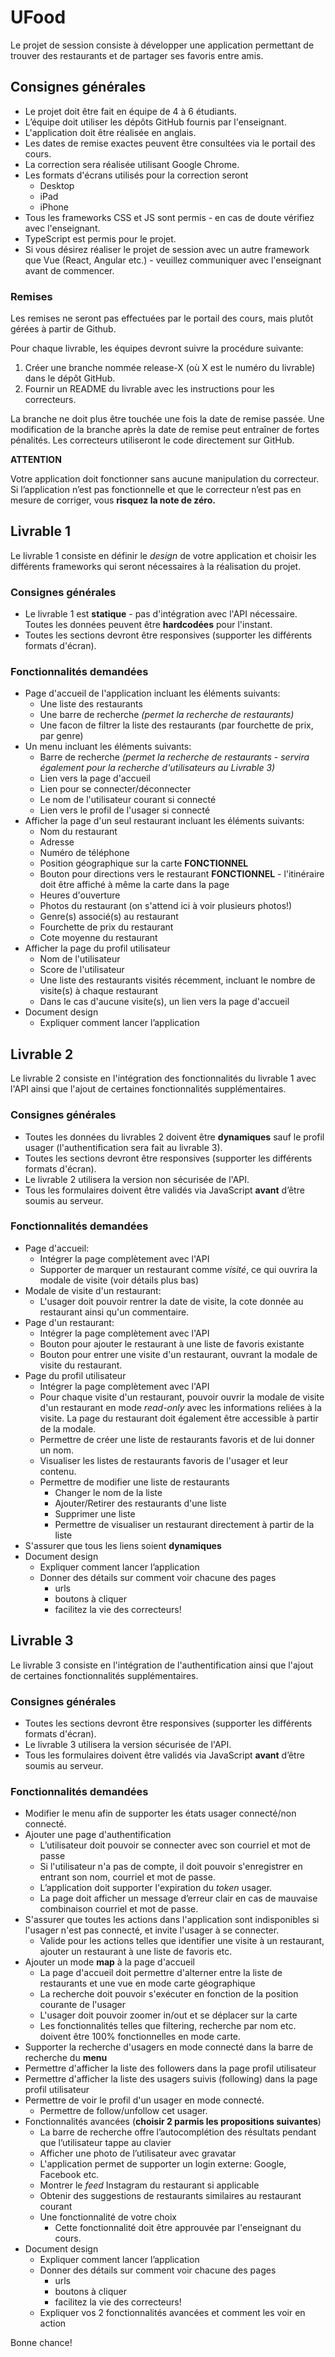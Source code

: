 # UFood

Le projet de session consiste à développer une application permettant de trouver des restaurants et de partager ses favoris entre amis.

## Consignes générales

- Le projet doit être fait en équipe de 4 à 6 étudiants.
- L’équipe doit utiliser les dépôts GitHub fournis par l'enseignant.
- L'application doit être réalisée en anglais.
- Les dates de remise exactes peuvent être consultées via le portail des cours.
- La correction sera réalisée utilisant Google Chrome.
- Les formats d'écrans utilisés pour la correction seront
  - Desktop
  - iPad
  - iPhone
- Tous les frameworks CSS et JS sont permis - en cas de doute vérifiez avec l'enseignant.
- TypeScript est permis pour le projet.
- Si vous désirez réaliser le projet de session avec un autre framework que Vue (React, Angular etc.) - veuillez communiquer avec l'enseignant avant de commencer.

### Remises

Les remises ne seront pas effectuées par le portail des cours, mais plutôt gérées à partir de Github.

Pour chaque livrable, les équipes devront suivre la procédure suivante:

1. Créer une branche nommée release-X (où X est le numéro du livrable) dans le dépôt GitHub.
2. Fournir un README du livrable avec les instructions pour les correcteurs.

La branche ne doit plus être touchée une fois la date de remise passée. Une modification de la branche après la date de remise peut entraîner de fortes pénalités. Les correcteurs utiliseront le code directement sur GitHub.

**ATTENTION**

Votre application doit fonctionner sans aucune manipulation du correcteur. Si l’application n’est pas fonctionnelle et que le correcteur n’est pas en mesure de corriger, vous **risquez la note de zéro.**

## Livrable 1

Le livrable 1 consiste en définir le _design_ de votre application et choisir les différents frameworks qui seront nécessaires à la réalisation du projet.

### Consignes générales

- Le livrable 1 est **statique** - pas d'intégration avec l'API nécessaire. Toutes les données peuvent être **hardcodées** pour l'instant.
- Toutes les sections devront être responsives (supporter les différents formats d'écran).

### Fonctionnalités demandées

- Page d'accueil de l'application incluant les éléments suivants:
  - Une liste des restaurants
  - Une barre de recherche *(permet la recherche de restaurants)*
  - Une facon de filtrer la liste des restaurants (par fourchette de prix, par genre)
- Un menu incluant les éléments suivants:
  - Barre de recherche *(permet la recherche de restaurants - servira également pour la recherche d'utilisateurs au Livrable 3)*
  - Lien vers la page d'accueil
  - Lien pour se connecter/déconnecter
  - Le nom de l'utilisateur courant si connecté
  - Lien vers le profil de l'usager si connecté
- Afficher la page d'un seul restaurant incluant les éléments suivants:
  - Nom du restaurant
  - Adresse
  - Numéro de téléphone
  - Position géographique sur la carte **FONCTIONNEL**
  - Bouton pour directions vers le restaurant **FONCTIONNEL** - l'itinéraire doit être affiché à même la carte dans la page
  - Heures d'ouverture
  - Photos du restaurant (on s'attend ici à voir plusieurs photos!)
  - Genre(s) associé(s) au restaurant
  - Fourchette de prix du restaurant
  - Cote moyenne du restaurant
- Afficher la page du profil utilisateur
  - Nom de l'utilisateur
  - Score de l'utilisateur
  - Une liste des restaurants visités récemment, incluant le nombre de visite(s) à chaque restaurant
  - Dans le cas d'aucune visite(s), un lien vers la page d'accueil
- Document design
  - Expliquer comment lancer l’application

## Livrable 2

Le livrable 2 consiste en l'intégration des fonctionnalités du livrable 1 avec l'API ainsi que l'ajout de certaines fonctionnalités supplémentaires.

### Consignes générales

- Toutes les données du livrables 2 doivent être **dynamiques** sauf le profil usager (l'authentification sera fait au livrable 3).
- Toutes les sections devront être responsives (supporter les différents formats d'écran).
- Le livrable 2 utilisera la version non sécurisée de l'API.
- Tous les formulaires doivent être validés via JavaScript **avant** d’être soumis au serveur.

### Fonctionnalités demandées

- Page d'accueil:
  - Intégrer la page complètement avec l'API
  - Supporter de marquer un restaurant comme _visité_, ce qui ouvrira la modale de visite (voir détails plus bas)
- Modale de visite d'un restaurant:
  - L'usager doit pouvoir rentrer la date de visite, la cote donnée au restaurant ainsi qu'un commentaire.
- Page d'un restaurant:
  - Intégrer la page complètement avec l'API
  - Bouton pour ajouter le restaurant à une liste de favoris existante
  - Bouton pour entrer une visite d'un restaurant, ouvrant la modale de visite du restaurant.
- Page du profil utilisateur
  - Intégrer la page complètement avec l'API
  - Pour chaque visite d'un restaurant, pouvoir ouvrir la modale de visite d'un restaurant en mode _read-only_ avec les informations reliées à la visite. La page du restaurant doit également être accessible à partir de la modale. 
  - Permettre de créer une liste de restaurants favoris et de lui donner un nom.
  - Visualiser les listes de restaurants favoris de l'usager et leur contenu.
  - Permettre de modifier une liste de restaurants
    - Changer le nom de la liste
    - Ajouter/Retirer des restaurants d'une liste
    - Supprimer une liste
    - Permettre de visualiser un restaurant directement à partir de la liste
- S'assurer que tous les liens soient **dynamiques**
- Document design
  - Expliquer comment lancer l’application
  - Donner des détails sur comment voir chacune des pages
    - urls
    - boutons à cliquer
    - facilitez la vie des correcteurs!

## Livrable 3

Le livrable 3 consiste en l'intégration de l'authentification ainsi que l'ajout de certaines fonctionnalités supplémentaires.

### Consignes générales

- Toutes les sections devront être responsives (supporter les différents formats d'écran).
- Le livrable 3 utilisera la version sécurisée de l'API.
- Tous les formulaires doivent être validés via JavaScript **avant** d’être soumis au serveur.

### Fonctionnalités demandées

- Modifier le menu afin de supporter les états usager connecté/non connecté.
- Ajouter une page d'authentification
  - L’utilisateur doit pouvoir se connecter avec son courriel et mot de passe
  - Si l'utilisateur n'a pas de compte, il doit pouvoir s'enregistrer en entrant son nom, courriel et mot de passe.
  - L’application doit supporter l'expiration du _token_ usager.
  - La page doit afficher un message d’erreur clair en cas de mauvaise combinaison courriel et mot de passe.
- S'assurer que toutes les actions dans l'application sont indisponibles si l'usager n'est pas connecté, et invite l'usager à se connecter.
  - Valide pour les actions telles que identifier une visite à un restaurant, ajouter un restaurant à une liste de favoris etc.
- Ajouter un mode **map** à la page d'accueil
  - La page d'accueil doit permettre d'alterner entre la liste de restaurants et une vue en mode carte géographique
  - La recherche doit pouvoir s'exécuter en fonction de la position courante de l'usager
  - L'usager doit pouvoir zoomer in/out et se déplacer sur la carte
  - Les fonctionnalités telles que filtering, recherche par nom etc. doivent être 100% fonctionnelles en mode carte.
- Supporter la recherche d'usagers en mode connecté dans la barre de recherche du **menu**
- Permettre d'afficher la liste des followers dans la page profil utilisateur
- Permettre d'afficher la liste des usagers suivis (following) dans la page profil utilisateur
- Permettre de voir le profil d'un usager en mode connecté.
  - Permettre de follow/unfollow cet usager.
- Fonctionnalités avancées (**choisir 2 parmis les propositions suivantes**)
  - La barre de recherche offre l’autocomplétion des résultats pendant que l’utilisateur tappe au clavier
  - Afficher une photo de l’utilisateur avec gravatar
  - L'application permet de supporter un login externe: Google, Facebook etc.
  - Montrer le _feed_ Instagram du restaurant si applicable
  - Obtenir des suggestions de restaurants similaires au restaurant courant
  - Une fonctionnalité de votre choix
    - Cette fonctionnalité doit être approuvée par l'enseignant du cours.
- Document design
  - Expliquer comment lancer l’application
  - Donner des détails sur comment voir chacune des pages
    - urls
    - boutons à cliquer
    - facilitez la vie des correcteurs!
  - Expliquer vos 2 fonctionnalités avancées et comment les voir en action

Bonne chance!
